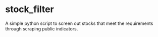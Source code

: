 # stock_filter
A simple python script to screen out stocks that meet the requirements through scraping public indicators.
